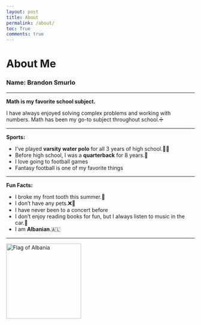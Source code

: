 ```yaml
---
layout: post
title: About
permalink: /about/
toc: True
comments: true
---
```


# About Me

### Name: Brandon Smurlo

---

**Math is my favorite school subject.**

I have always enjoyed solving complex problems and working with numbers. Math has been my go-to subject throughout school.➗

---

**Sports:**  
- I’ve played **varsity water polo** for all 3 years of high school.🤽‍♂️
- Before high school, I was a **quarterback** for 8 years.🏈
- I love going to football games
- Fantasy football is one of my favorite things

---

**Fun Facts:**
- I broke my front tooth this summer.🦷
- I don’t have any pets.❌🐶
- I have never been to a concert before
- I don’t enjoy reading books for fun, but I always listen to music in the car.🌟
- I am **Albanian**.🇦🇱

---

<img src="https://cdn.britannica.com/00/6200-004-42B7690E/Flag-Albania.jpg" alt="Flag of Albania" style="width: 200px; height: auto;">


